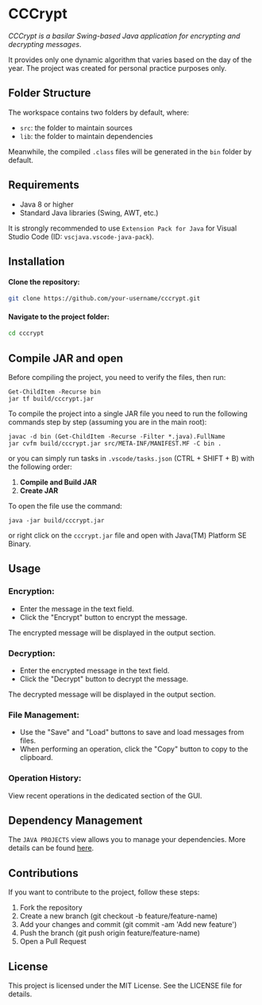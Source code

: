 # CCCrypt

*CCCrypt is a basilar Swing-based Java application for encrypting and decrypting messages*.

It provides only one dynamic algorithm that varies based on the day of the year. The project was created for personal practice purposes only.

## Folder Structure

The workspace contains two folders by default, where:

- `src`: the folder to maintain sources
- `lib`: the folder to maintain dependencies

Meanwhile, the compiled `.class` files will be generated in the `bin` folder by default.

## Requirements

- Java 8 or higher
- Standard Java libraries (Swing, AWT, etc.)

It is strongly recommended to use `Extension Pack for Java` for Visual Studio Code (ID: `vscjava.vscode-java-pack`).

## Installation
#### Clone the repository:

```bash
git clone https://github.com/your-username/cccrypt.git
```

#### Navigate to the project folder:

```bash
cd cccrypt
```

## Compile JAR and open

Before compiling the project, you need to verify the files, then run:

```shell
Get-ChildItem -Recurse bin
jar tf build/cccrypt.jar
```

To compile the project into a single JAR file you need to run the following commands step by step (assuming you are in the main root):

```shell
javac -d bin (Get-ChildItem -Recurse -Filter *.java).FullName
jar cvfm build/cccrypt.jar src/META-INF/MANIFEST.MF -C bin .
```

or you can simply run tasks in `.vscode/tasks.json` (CTRL + SHIFT + B) with the following order:
1. **Compile and Build JAR**
2. **Create JAR**

To open the file use the command:

```shell
java -jar build/cccrypt.jar
```

or right click on the `cccrypt.jar` file and open with Java(TM) Platform SE Binary.

## Usage

### Encryption:

- Enter the message in the text field.
- Click the "Encrypt" button to encrypt the message.

The encrypted message will be displayed in the output section.

### Decryption:

- Enter the encrypted message in the text field.
- Click the "Decrypt" button to decrypt the message.

The decrypted message will be displayed in the output section.

### File Management:

- Use the "Save" and "Load" buttons to save and load messages from files.
- When performing an operation, click the "Copy" button to copy to the clipboard.

### Operation History:

View recent operations in the dedicated section of the GUI.

## Dependency Management

The `JAVA PROJECTS` view allows you to manage your dependencies. More details can be found [here](https://github.com/microsoft/vscode-java-dependency#manage-dependencies).

## Contributions

If you want to contribute to the project, follow these steps:

1. Fork the repository
2. Create a new branch (git checkout -b feature/feature-name)
3. Add your changes and commit (git commit -am 'Add new feature')
4. Push the branch (git push origin feature/feature-name)
5. Open a Pull Request

## License

This project is licensed under the MIT License. See the LICENSE file for details.